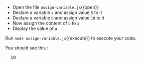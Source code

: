 
- Open the file `assign-variable.js`{{open}}
- Declare a variable `a` and assign value `5` to it
- Declare a variable `b` and assign value `10` to it
- Now assign the content of `b` to `a`
- Display the value of `a` 

Run `node assign-variable.js`{{execute}} to execute your code.

You should see this :

<pre class='file'>
  10
<pre>
